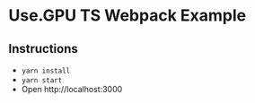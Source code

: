# Use.GPU TS Webpack Example

## Instructions

- `yarn install`
- `yarn start`
- Open http://localhost:3000
